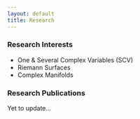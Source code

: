 ```yaml
---
layout: default
title: Research
---
```


### Research Interests
- One & Several Complex Variables (SCV)
- Riemann Surfaces
- Complex Manifolds

### Research Publications
Yet to update...
